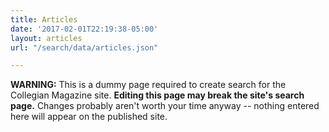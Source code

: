 ```yaml
---
title: Articles
date: '2017-02-01T22:19:38-05:00'
layout: articles
url: "/search/data/articles.json"

---
```

**WARNING:** This is a dummy page required to create search for the Collegian Magazine site. **Editing this page may break the site's search page.** Changes probably aren't worth your time anyway -- nothing entered here will appear on the published site.

